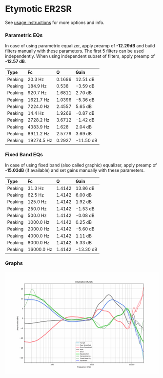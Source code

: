 # Etymotic ER2SR
See [usage instructions](https://github.com/jaakkopasanen/AutoEq#usage) for more options and info.

### Parametric EQs
In case of using parametric equalizer, apply preamp of **-12.29dB** and build filters manually
with these parameters. The first 5 filters can be used independently.
When using independent subset of filters, apply preamp of **-12.57 dB**.

| Type    | Fc         |      Q | Gain      |
|:--------|:-----------|:-------|:----------|
| Peaking | 20.3 Hz    | 0.1696 | 12.51 dB  |
| Peaking | 184.9 Hz   | 0.538  | -3.59 dB  |
| Peaking | 920.7 Hz   | 1.6811 | 2.70 dB   |
| Peaking | 1621.7 Hz  | 1.0396 | -5.36 dB  |
| Peaking | 7224.0 Hz  | 2.4557 | 5.65 dB   |
| Peaking | 14.4 Hz    | 1.9269 | -0.87 dB  |
| Peaking | 2728.2 Hz  | 3.6712 | -1.42 dB  |
| Peaking | 4383.9 Hz  | 1.628  | 2.04 dB   |
| Peaking | 8911.2 Hz  | 2.5779 | 3.69 dB   |
| Peaking | 19274.5 Hz | 0.2927 | -11.50 dB |

### Fixed Band EQs
In case of using fixed band (also called graphic) equalizer, apply preamp of **-15.03dB**
(if available) and set gains manually with these parameters.

| Type    | Fc         |      Q | Gain      |
|:--------|:-----------|:-------|:----------|
| Peaking | 31.3 Hz    | 1.4142 | 13.86 dB  |
| Peaking | 62.5 Hz    | 1.4142 | 6.00 dB   |
| Peaking | 125.0 Hz   | 1.4142 | 1.92 dB   |
| Peaking | 250.0 Hz   | 1.4142 | -1.53 dB  |
| Peaking | 500.0 Hz   | 1.4142 | -0.08 dB  |
| Peaking | 1000.0 Hz  | 1.4142 | 0.25 dB   |
| Peaking | 2000.0 Hz  | 1.4142 | -5.60 dB  |
| Peaking | 4000.0 Hz  | 1.4142 | 1.11 dB   |
| Peaking | 8000.0 Hz  | 1.4142 | 5.33 dB   |
| Peaking | 16000.0 Hz | 1.4142 | -13.30 dB |

### Graphs
![](./Etymotic%20ER2SR.png)